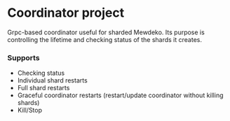 # Coordinator project

Grpc-based coordinator useful for sharded Mewdeko. Its purpose is controlling the lifetime and checking status of the shards it creates.


### Supports
- Checking status
- Individual shard restarts
- Full shard restarts
- Graceful coordinator restarts (restart/update coordinator without killing shards)
- Kill/Stop